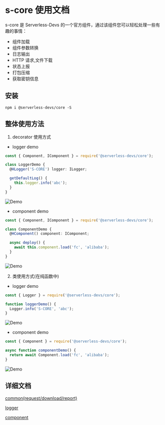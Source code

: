 # s-core 使用文档

s-core 是 Serverless-Devs 的一个官方组件，通过该组件您可以轻松处理一些有趣的事情：

- 组件加载
- 组件参数转换
- 日志输出
- HTTP 请求,文件下载
- 状态上报
- 打包压缩
- 获取密钥信息

## 安装

```
npm i @serverless-devs/core -S
```

## 整体使用方法

1. decorator 使用方式

- logger demo

```typescript
const { Component, IComponent } = require('@serverless-devs/core');

class LoggerDemo {
  @HLogger('S-CORE') logger: ILogger;

  getDefaultLog() {
    this.logger.info('abc');
  }
}
```

![Demo](https://img.alicdn.com/imgextra/i3/O1CN01zkim1w1miYEhErw8y_!!6000000004988-2-tps-1372-44.png)

- component demo

```typescript
const { Component, IComponent } = require('@serverless-devs/core');

class ComponentDemo {
  @HComponent() component: IComponent;

  async deploy() {
    await this.component.load('fc', 'alibaba');
  }
}
```

![Demo](https://img.alicdn.com/imgextra/i2/O1CN01odpYZ727xlK1uHeMH_!!6000000007864-1-tps-1337-112.gif)

2. 类使用方式(在纯函数中)

- logger demo

```typescript
const { Logger } = require('@serverless-devs/core');

function loggerDemo() {
  Logger.info('S-CORE', 'abc');
}
```

![Demo](https://img.alicdn.com/imgextra/i3/O1CN01zkim1w1miYEhErw8y_!!6000000004988-2-tps-1372-44.png)

- component demo

```typescript
const { Component } = require('@serverless-devs/core');

async function componentDemo() {
  return await Component.load('fc', 'alibaba');
}
```

![Demo](https://img.alicdn.com/imgextra/i2/O1CN01odpYZ727xlK1uHeMH_!!6000000007864-1-tps-1337-112.gif)

## 详细文档

[common(request/download/report) ](https://github.com/heimanba/s-core/blob/master/packages/core/docs/common.md)

[logger ](https://github.com/heimanba/s-core/blob/master/packages/core/docs/loggger.md)

[component ](https://github.com/heimanba/s-core/blob/master/packages/core/docs/component.md)
